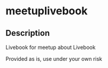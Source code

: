 # meetuplivebook

## Description

Livebook for meetup about Livebook

Provided as is, use under your own risk
